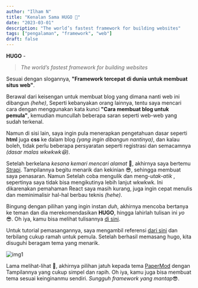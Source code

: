 ```yaml
---
author: "Ilham N"
title: "Kenalan Sama HUGO 🤩"
date: "2023-03-01"
description: "The world’s fastest framework for building websites"
tags: ["pengalaman", "framework", "web"]
draft: false
---
```


**HUGO** -

> _The world’s fastest framework for building websites_

Sesuai dengan slogannya, **"Framework tercepat di dunia untuk membuat situs web"**.

Berawal dari keisengan untuk membuat blog yang dimana nanti web ini dibangun _(hehe)_, Seperti kebanyakan orang lainnya, tentu saya mencari cara dengan menggunakan kata kunci **"Cara membuat blog untuk pemula"**, kemudian muncullah beberapa saran seperti web-web yang sudah terkenal.

Namun di sisi lain, saya ingin pula menerapkan pengetahuan dasar seperti **html** juga **css** ke dalam blog _(yang ingin dibangun nantinya)_, dan kalau boleh, tidak perlu beberapa persyaratan seperti registrasi dan semacamnya _(dasar malas wkwkwk😆)_.

Setelah berkelana _kesana kemari mencari alamat_ 🎵, akhirnya saya bertemu [Strapi](https://strapi.io/). Tampilannya begitu menarik dan kekinian 😎, sehingga membuat saya penasaran. Namun Setelah coba mengulik dan meng-_utak-atik_ , sepertinya saya tidak bisa mengikutinya lebih lanjut wkwkwk. Ini dikarenakan pemahaman React saya masih kurang, juga ingin cepat menulis dan meminimalisir hal-hal berbau teknis _(hehe)_.

Bingung dengan pilihan yang ingin instan _duh_, akhirnya mencoba bertanya ke teman dan dia merekomendasikan **HUGO**, hingga lahirlah tulisan ini _yo_ 😎. Oh iya, kamu bisa melihat tulisannya [di sini](https://fajarspace.netlify.app/).

Untuk tutorial pemasangannya, saya mengambil referensi [dari sini](https://www.petanikode.com/membuat-blog-dengan-hugo/) dan terbilang cukup ramah untuk pemula. Setelah berhasil memasang hugo, kita disuguhi beragam tema yang menarik.

![img1](/posts/1/1-hugo-themes.png "Test")

Lama melihat-lihat 👀, akhirnya pilihan jatuh kepada tema [PaperMod](https://themes.gohugo.io/themes/hugo-papermod/) dengan Tampilannya yang cukup simpel dan rapih. Oh iya, kamu juga bisa membuat tema sesuai keinginanmu sendiri. *Sungguh framework yang mantap*😎.
